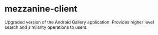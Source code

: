 mezzanine-client
================

Upgraded version of the Android Gallery application. Provides higher level search and similarity operations to users.
